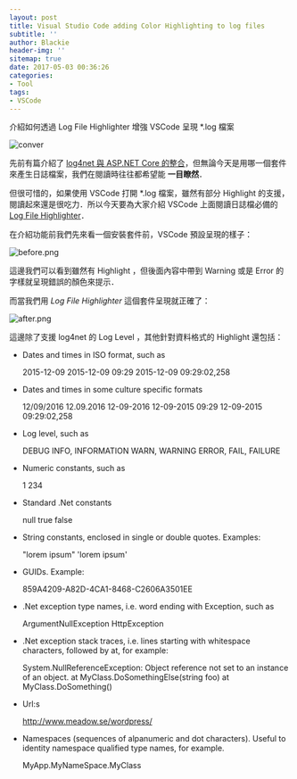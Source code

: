 ```yaml
---
layout: post
title: Visual Studio Code adding Color Highlighting to log files
subtitle: ''
author: Blackie
header-img: ''
sitemap: true
date: 2017-05-03 00:36:26
categories:
- Tool
tags:
- VSCode
---
```


介紹如何透過 Log File Highlighter 增強 VSCode 呈現 *.log 檔案

<!-- More -->

![conver](cover.png)

先前有篇介紹了 [log4net 與 ASP.NET Core 的整合](http://blackie1019.github.io/2017/05/02/ASP-NET-Core-play-with-Log4Net/)，但無論今天是用哪一個套件來產生日誌檔案，我們在閱讀時往往都希望能 **一目瞭然**．

但很可惜的，如果使用 VSCode 打開 *.log 檔案，雖然有部分 Highlight 的支援，閱讀起來還是很吃力．所以今天要為大家介紹 VSCode 上面閱讀日誌檔必備的 [Log File Highlighter](https://marketplace.visualstudio.com/items?itemName=emilast.LogFileHighlighter)．

在介紹功能前我們先來看一個安裝套件前，VSCode 預設呈現的樣子：

![before.png](before.png)

這邊我們可以看到雖然有 Highlight ，但後面內容中帶到 Warning 或是 Error 的字樣就呈現錯誤的顏色來提示．

而當我們用 *Log File Highlighter* 這個套件呈現就正確了：

![after.png](after.png)

這邊除了支援 log4net 的 Log Level ，其他針對資料格式的 Highlight 還包括：

- Dates and times in ISO format, such as

    2015-12-09
    2015-12-09 09:29
    2015-12-09 09:29:02,258

- Dates and times in some culture specific formats

    12/09/2016
    12.09.2016
    12-09-2016
    12-09-2015 09:29
    12-09-2015 09:29:02,258

- Log level, such as

    DEBUG
    INFO, INFORMATION
    WARN, WARNING
    ERROR, FAIL, FAILURE

- Numeric constants, such as

    1
    234

- Standard .Net constants

    null
    true
    false

- String constants, enclosed in single or double quotes. Examples:

    "lorem ipsum"
    'lorem ipsum'

- GUIDs. Example:
    
    859A4209-A82D-4CA1-8468-C2606A3501EE

- .Net exception type names, i.e. word ending with Exception, such as

    ArgumentNullException
    HttpException

- .Net exception stack traces, i.e. lines starting with whitespace characters, followed by at, for example:
    
    System.NullReferenceException: Object reference not set to an instance of an object.
        at MyClass.DoSomethingElse(string foo)
        at MyClass.DoSomething()
- Url:s

    http://www.meadow.se/wordpress/

- Namespaces (sequences of alpanumeric and dot characters). Useful to identity namespace qualified type names, for example.

    MyApp.MyNameSpace.MyClass


